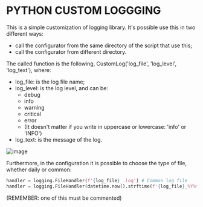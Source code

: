 # PYTHON CUSTOM LOGGGING

This is a simple customization of logging library. It's possible use this in two different ways:
* call the configurator from the same directory of the script that use this;
* call the configurator from different directory.

The called function is the following, CustomLog('log_file', 'log_level', 'log_text'), where:
* log_file: is the log file name;
* log_level: is the log level, and can be:
    * debug
    * info
    * warning
    * critical
    * error
    * (It doesn't matter if you write in uppercase or lowercase: 'info' or 'INFO')
* log_text: is the message of the log.

![image](https://github.com/fabydag19/python_custom_logging/assets/62938446/f99c04ab-05ca-4f66-827d-506ccf9e7022)

Furthermore, in the configuration it is possible to choose the type of file, whether daily or common:

```python
handler = logging.FileHandler(f'{log_file}_.log') # Common log file
handler = logging.FileHandler(datetime.now().strftime(f'{log_file}_%Y%m%d.log')) # Single day log file
```

(REMEMBER: one of this must be commented)
